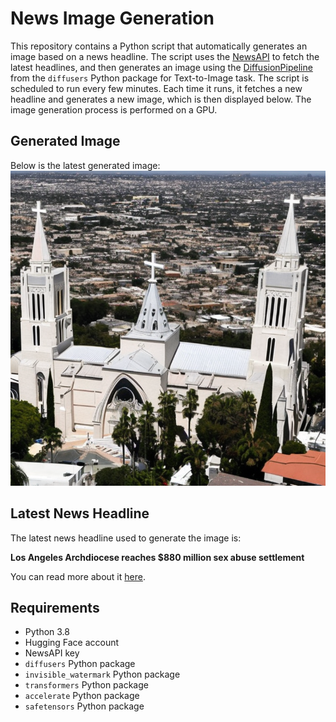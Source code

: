 # News Image Generation
This repository contains a Python script that automatically generates an image based on a news headline. The script uses the [NewsAPI](https://newsapi.org/) to fetch the latest headlines, and then generates an image using the [DiffusionPipeline](https://github.com/huggingface/diffusers) from the `diffusers` Python package for Text-to-Image task.
The script is scheduled to run every few minutes. Each time it runs, it fetches a new headline and generates a new image, which is then displayed below. The image generation process is performed on a GPU.

## Generated Image
Below is the latest generated image:
![Generated Image](image.png)

## Latest News Headline
The latest news headline used to generate the image is:

**Los Angeles Archdiocese reaches $880 million sex abuse settlement**

You can read more about it [here](https://news.google.com/rss/articles/CBMiqgFBVV95cUxOa2I2RTFKckt2X0RhVU1zeHByZXZhVHR5Q1VJSVVKVU50ZG1DbWR3dldsejZnaThrR1FETGFIb0FoQkpYdU02ZWpHTGMxSTFxTnpHbWQ5cjAxT3U2UEY0THpwS2xPOTlzdjlkOHFiZFdJSnBBUThiZThTV2VrUnpWTEM1UGdkM3hZZEx5VHpBamxEY1pPajFHLVoyb1RIZXc3Ym16eVlfMDFhZw?oc=5).

## Requirements
- Python 3.8
- Hugging Face account
- NewsAPI key
- `diffusers` Python package
- `invisible_watermark` Python package
- `transformers` Python package
- `accelerate` Python package
- `safetensors` Python package
